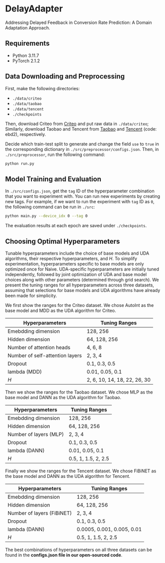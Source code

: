 # DelayAdapter
Addressing Delayed Feedback in Conversion Rate Prediction: A Domain Adaptation Approach.

## Requirements
- Python 3.11.7
- PyTorch 2.1.2

## Data Downloading and Preprocessing
First, make the following directories:
- `./data/criteo`
- `./data/taobao`
- `./data/tencent`
- `./checkpoints`

Then, download Criteo from [Criteo](https://labs.criteo.com/2013/12/conversion-logs-dataset/) and put raw data in `./data/criteo`; Similarly, download Taobao and Tencent from [Taobao](https://tianchi.aliyun.com/dataset/649) and [Tencent](https://link.juejin.cn/?target=https%3A%2F%2Fpan.baidu.com%2Fs%2F1JnP4Vvr-6HKYlG5bNlfvMQ) (code: ebd2), respectively.

Decide which train-test split to generate and change the field `use` to `true` in the corresponding dictionary in `./src/preprocessor/configs.json`. Then, in `./src/preprocessor`, run the following command:
```bash
python run.py
```

## Model Training and Evaluation
In `./src/configs.json`, get the `tag` ID of the hyperparameter combination that you want to experiment with. You can run new experiments by creating new tags. For example, if we want to run the experiment with `tag` ID as `0`, the following command can be run in `./src`:
```bash
python main.py --device_idx 0 --tag 0
```
The evaluation results at each epoch are saved under `./checkpoints`.

## Choosing Optimal Hyperparameters
Tunable hyperparameters include the choice of base models and UDA algorithms, their respective hyperparameters, and $H$. To simplify experimentation, hyperparameters specific to base models are only optimized once for Naive. UDA-specific hyperparameters are initially tuned independently, followed by joint optimization of UDA and base model choices along with other parameters (determined through grid search). We present the tuning ranges for all hyperparameters across three datasets, assuming that selections for base models and UDA algorithms have already been made for simplicity.

We first show the ranges for the Criteo dataset. We chose AutoInt as the base model and MDD as the UDA algorithm for Criteo.

| Hyperparameters                 | Tuning Ranges                 |
| --------                        | --------                      |
| Emebdding dimension             |  128, 256                     |
| Hidden dimension                |  64, 128, 256                 |
| Number of attention heads       |  4, 6, 8                      |
| Number of self-attention layers |  2, 3, 4                      |
| Dropout                         |  0.1, 0.3, 0.5                |
| lambda (MDD)                    |  0.01, 0.05, 0.1              |
| $H$                             |  2, 6, 10, 14, 18, 22, 26, 30 |

Then we show the ranges for the Taobao dataset. We chose MLP as the base model and DANN as the UDA algorithm for Taobao.

| Hyperparameters                 | Tuning Ranges                 |
| --------                        | --------                      |
| Emebdding dimension             |  128, 256                     |
| Hidden dimension                |  64, 128, 256                 |
| Number of layers (MLP)          |  2, 3, 4                      |
| Dropout                         |  0.1, 0.3, 0.5                |
| lambda (DANN)                   |  0.01, 0.05, 0.1              |
| $H$                             |  0.5, 1, 1.5, 2, 2.5          |

Finally we show the ranges for the Tencent dataset. We chose FiBiNET as the base model and DANN as the UDA algorithm for Tencent.

| Hyperparameters                 | Tuning Ranges                 |
| --------                        | --------                      |
| Emebdding dimension             |  128, 256                     |
| Hidden dimension                |  64, 128, 256                 |
| Number of layers (FiBiNET)      |  2, 3, 4                      |
| Dropout                         |  0.1, 0.3, 0.5                |
| lambda (DANN)                   |  0.0005, 0.001, 0.005, 0.01   |
| $H$                             |  0.5, 1, 1.5, 2, 2.5          |

The best combinations of hyperparameters on all three datasets can be found in the **configs.json file in our open-sourced code**.
